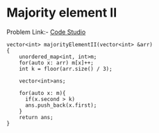 # Majority element II

Problem Link:- [Code Studio](https://www.codingninjas.com/codestudio/problems/majority-element-ii_8230738?challengeSlug=striver-sde-challenge)

~~~
vector<int> majorityElementII(vector<int> &arr)
{
    unordered_map<int, int>m;    
    for(auto x: arr) m[x]++;
    int k = floor(arr.size() / 3);    

    vector<int>ans;

    for(auto x: m){        
      if(x.second > k)         
      ans.push_back(x.first);    
    }   
    return ans;
}
~~~
